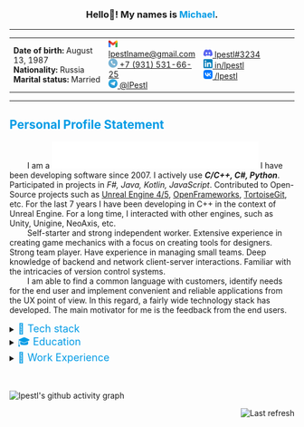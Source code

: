 <!-- HELLO HEADER -->
<h3 align="center">Hello👋! My names is <font color="#039BE5">Michael</font>.</h3>




<!-- CONTACT DETAILS -->
___

<table align="center" width="100%">
  <tr>
    <td width="33.3%">
        <strong>Date of birth:</strong> August 13, 1987 <br />
        <strong>Nationality:</strong> Russia <br />
        <strong>Marital status:</strong> Married <br />
    </td>
    <td width="33.3%">
        <a href="mailto:lpestlname@gmail.com"><img src="images/icons/Gmail_icon_(2020).svg" width=16> lpestlname@gmail.com </a><br />
        <a href="tel:+7-931-531-66-25"><img src="images/icons/Circle-icons-phone.svg" width=16> +7 (931) 531-66-25 </a><br />
        <a href="https://t.me/lPestl"><img src="images/icons/Telegram_logo.svg" width=16> @lPestl </a><br />
    </td>
    <td width="33.3%">
        <a href="https://discordapp.com/users/408238165443477504/"><img src="images/icons/discord-icon.svg" width=16> lpestl#3234 </a><br />
        <a href="https://www.linkedin.com/in/lpestl"><img src="images/icons/LinkedIn_icon.svg" width=16> in/lpestl </a><br />
        <a href="https://vk.com/lpestl"><img src="images/icons/VK_Compact_Logo_(2021-present).svg" width=16> /lpestl </a><br />
    </td>
  </tr>
</table>

___




<!-- PERSONAL PROFILE STATEMENT (ABOUT) -->

## <font color="#039BE5">Personal Profile Statement</font>

&nbsp; &nbsp; &nbsp; &nbsp; I am a <img src="images/typing_text.svg" height=48>
 I have been developing software since 2007. I actively use ***C/C++, C#, Python***. Participated in projects in *F#, Java, Kotlin, JavaScript*. Contributed to Open-Source projects such as [Unreal Engine 4/5](https://github.com/EpicGames/UnrealEngine), [OpenFrameworks](https://github.com/openframeworks/openFrameworks), [TortoiseGit](https://github.com/TortoiseGit/TortoiseGit), etc. For the last 7 years I have been developing in C++ in the context of Unreal Engine. For a long time, I interacted with other engines, such as Unity, Unigine, NeoAxis, etc.  
&nbsp; &nbsp; &nbsp; &nbsp; Self-starter and strong independent worker. Extensive experience in creating game mechanics with a focus on creating tools for designers. Strong team player. Have experience in managing small teams. Deep knowledge of backend and network client-server interactions. Familiar with the intricacies of version control systems.   
&nbsp; &nbsp; &nbsp; &nbsp; I am able to find a common language with customers, identify needs for the end user and implement convenient and reliable applications from the UX point of view. In this regard, a fairly wide technology stack has developed. The main motivator for me is the feedback from the end users.



<!-- TECH STACK -->

<details>
  <summary>
    <font size="4" color="#039BE5">🔧 Tech stack</font>
  </summary>
  <p>
    <hr>
    <table width="100%">
        <tr>
            <td width="50%">
                <em><strong>Programming languages:</strong></em><br />
                - <img alt="C/C++" src="https://img.shields.io/badge/C\C++-009900">, <img alt="C#" src="https://img.shields.io/badge/C%23-009900">, <img alt="Python" src="https://img.shields.io/badge/Python-999900">, <img alt="F#" src="https://img.shields.io/badge/F%23-999900">, <img alt="Java" src="https://img.shields.io/badge/Java-995522">, <img alt="JavaScript" src="https://img.shields.io/badge/JavaScript-993311">, etc.<br />
                <em><strong>Version control:</strong></em><br />
                - <img alt="Git" src="https://img.shields.io/badge/Git-009900">, <img alt="SVN" src="https://img.shields.io/badge/SVN-999900">, <img alt="Perforce" src="https://img.shields.io/badge/Perforce-009900">, <img alt="mercurial" src="https://img.shields.io/badge/mercurial-990000">.<br />
                <em><strong>IDEs:</strong></em><br />
                - <img alt="Visual Studio" src="images/icons/ides/Visual_Studio_Icon_2019.svg" width=24>, <img alt="Visual Studio Code" src="images/icons/ides/Visual_Studio_Code_1.35_icon.svg" width=24>, <img alt="JetBrains Rider" src="images/icons/ides/JetBrains_Rider_Icon.svg" width=24>, <img alt="JetBrains CLion" src="images/icons/ides/Clion.svg" width=24>, <img alt="JetBrains PyCharm" src="images/icons/ides/PyCharm_Icon.svg" width=24>, <img alt="JetBrains IJIdea" src="images/icons/ides/IntelliJ_IDEA_Icon.svg" width=24>, <img alt="Eclipce" src="images/icons/ides/JetBrains_Rider_Icon.svg" width=24>, <img alt="Android Studio" src="images/icons/ides/Android_Studio_Icon_3.6.svg" width=24>, <img alt="RStudio" src="images/icons/ides/Antu_rstudio.svg" width=24>, <img alt="Mono" src="images/icons/ides/Mono_Project_Logo.svg" width=24>, <img alt="XCode" src="images/icons/ides/apple_xcode-icon.svg" width=24>, <img alt="RAD Studio" src="images/icons/ides/rad-studio.png" width=24>.<br />
                <em><strong>Databases:</strong></em><br />
                - <img alt="SQL Server" src="https://img.shields.io/badge/SQL%20Server-009900">, <img alt="MySQL" src="https://img.shields.io/badge/MySQL-999900">, <img alt="SQLite" src="https://img.shields.io/badge/SQLite-009900">, <img alt="MS Access" src="https://img.shields.io/badge/MS%20Access-009900">, <img alt="IndexedDB" src="https://img.shields.io/badge/IndexedDB-995522">, <img alt="Paradox" src="https://img.shields.io/badge/Paradox-995522">.<br />
            </td>
            <td width="50%">
                <em><strong>Framework, SDKs, libraries, tools:</strong></em><br />
                - <img alt="DirectX" src="https://img.shields.io/badge/DirectX-999900">, <img alt="OpenGL" src="https://img.shields.io/badge/OpenGL-009900">, <img alt="OpenGLSE" src="https://img.shields.io/badge/OpenGLSE-999900">, <img alt="AndroidSDK" src="https://img.shields.io/badge/AndroidSDK-999900">, <img alt="NDK" src="https://img.shields.io/badge/NDK-999900">, <img alt="OpenCV" src="https://img.shields.io/badge/OpenCV-009900">, <img alt="OpenFrameworks" src="https://img.shields.io/badge/OpenFrameworks-009900">, <img alt="OpenSSL" src="https://img.shields.io/badge/OpenSSL-995522">, <img alt="OpenNN" src="https://img.shields.io/badge/OpenNN-990000">, <img alt="OpenAI" src="https://img.shields.io/badge/OpenAI-990000">, <img alt="TizenSDK" src="https://img.shields.io/badge/TizenSDK-999900">, <img alt="AngularJS" src="https://img.shields.io/badge/AngularJS-995522">, <img alt="SDL2" src="https://img.shields.io/badge/SDL2-999900">, <img alt=".NET Core" src="https://img.shields.io/badge/.NET%20Core-009900">, <img alt=".NET Framework" src="https://img.shields.io/badge/.NET%20Framework-009900">, <img alt="MFC" src="https://img.shields.io/badge/MFC-999900">, <img alt="WPF" src="https://img.shields.io/badge/WPF-009900">, <img alt="MVVM" src="https://img.shields.io/badge/MVVM-009900">, <img alt="Xamarin" src="https://img.shields.io/badge/Xamarin-009900">, <img alt="CLI/CLR" src="https://img.shields.io/badge/CLI\CLR-009900">, <img alt="Win32" src="https://img.shields.io/badge/Win32-995522">, <img alt="WinAPI" src="https://img.shields.io/badge/WINAPI-999900">.<br />
                <em><strong>Engines:</strong></em><br />
                - <img alt="Unreal Engine" src="images/icons/engines/UE_Logo_Black_Centered.svg" width=32>, <img alt="Unigine Engine 2.7" src="images/icons/engines/Unigine.svg" height=24>, <img alt="Unity3d" src="images/icons/engines/unity.png" height=32>, <img alt="Neo Axis" src="images/icons/engines/neoaxis-3d-engine-logo.png" height=32>, <img alt="Cocos2d" src="images/icons/engines/cocos2d.png" height=32>, <img alt="Corona SDK" src="images/icons/engines/corona-sdk-logo.png" height=32>, <img alt="Ogre3d" src="images/icons/engines/Ogre3d-logo.svg" height=32>.<br />
                <em><strong>Application packages:</strong></em><br />
                - <img alt="MathLab" src="https://img.shields.io/badge/MathLAB-009900">, <img alt="MathCAD" src="https://img.shields.io/badge/MathCAD-009900">, <img alt="AutoCAD" src="https://img.shields.io/badge/AutoCAD-999900">, <img alt="3ds Max" src="https://img.shields.io/badge/3ds%20Max-009900">, <img alt="Blender" src="https://img.shields.io/badge/Blender-995522">, <img alt="Photoshop" src="https://img.shields.io/badge/Photoshop-009900">, <img alt="SolidWorks" src="https://img.shields.io/badge/Solid%20Works-995522">, <img alt="ErWin" src="https://img.shields.io/badge/ErWin-009900">, <img alt="BPWin" src="https://img.shields.io/badge/BPWin-009900">, <img alt="Coral Draw" src="https://img.shields.io/badge/Coral%20Draw-999900">.
            </td>
        </tr>
    </table>
    <hr>
  <p>
</details>



<!-- EDUCATION -->

<details>
  <summary>
    <font size="4" color="#039BE5">🎓 Education</font>
  </summary>
  <p>
    <hr>
    <table width="100%">
        <tr>
            <td width="20%">
                <img src="https://img.shields.io/badge/2006-2013-4dc71f"> 
            </td>
            <td width="80%">
                <a href="https://www.amursu.ru/">The Amur State University</a>, Blagoveshchensk <br />
                <a href="https://www.amursu.ru/obrazovanie/fakultety/fmi/">Department of Mathematics and Computer Science</a> <br />
                Master`s Degree in <em><strong>“Automated Information Processing and Control Systems”</strong></em>.<br />
            </td>
        </tr>
    </table>
    <hr>
  </p>
</details>



<!-- WORK EXPERIENCE -->

<details>
  <summary>
    <font size="4" color="#039BE5">👷 Work Experience</font>
  </summary>
  <p>
    <hr>
    <table width="100%">
        <!-- 
        --
        TEMPORAL GAMES 
        --
        -->
        <tr>
            <td width="25%">
                <img src="https://img.shields.io/badge/September%202022-present-4dc71f">
            </td>
            <td width="75%">
                <table width="100%">
                    <tr>
                        <td>
                            <a href="https://temporal.games/"><img src="images/icons/work/temporal_logo_icon.svg" width=64></a>
                        </td>
                        <td style="width:75%">                  
                            <h1><a href="https://temporal.games/">Temporal Games inc.</a></h1>
                        </td>
                    </tr>
                </table>
            </td>
        </tr>
        <tr>
            <td />
            <td>
                <h2>Senior UE5 Engineer (C++)</h2>
                <em><u>Responsibilities:</u></em><br />
                <li>Implementation of Virtual Beings components and subsystems in Unreal Engine 5 and integration with backend AI solutions using C++;</li>
                <li>adaptation of functionality to work in multiplayer based on the online meta-universe project;</li>
                <li>plugins architecture improvements.</li>
                <br />
                <em><u>Achievements:</u></em><br />
                <li>developed a universal plug-in "State Machine" with a flexible graphical graph editor in UE5 (based on the Behavior tree Editor);</li>
                <li>various state machines for the behavior of virtual characters have been developed and implemented in the project, such as the Dialogue State Machine, the State Behavior Machine, the Emotional State Machine;</li>
                <li>implemented the logic of creating and managing voice chat rooms for virtual characters (AI) and regular users;</li>
                <li>linking and setting up all of the above modules with the visual component of virtual characters, namely lipsync, visemes for literals, gestures, facial emotions, etc.</li>
            </td>
        </tr>
        <!-- 
        --
        VK / MY GAMES 
        --
        -->
        <tr>
            <td width="25%">
                <img src="https://img.shields.io/badge/January%202022-July%202022-007700">
            </td>
            <td width="75%">
                <table width="100%">
                    <tr>
                        <td>
                            <a href="https://team.vk.company/"><img src="images/icons/VK_Compact_Logo_(2021-present).svg" width=48></a>
                            <a href="https://my.games/"><img src="images/icons/work/mygames.png" width=64></a>
                        </td>
                        <td style="width:75%">                  
                            <h3><a href="https://team.vk.company/">VK</a></h3>
                            <h1><a href="https://my.games/">My.Games Inc.</a></h1>
                        </td>
                    </tr>
                </table>
            </td>
        </tr>
        <tr>
            <td />
            <td>
                <h2>Senior Unreal Engine Developer (UE4/5 C++)</h2>
                <em><u>Responsibilities:</u></em><br />
                <li>direct interaction with the Art Department and Game Designers to collect requests for the development of new tools and new game mechanics;</li>
                <li>formation of technical specifications upon request and planning;</li>
                <li>development and integration of new tools for designers.</li>
                <br />
                <em><u>Achievements:</u></em><br />
                <li>developed a standalone plugin for UE4/5 (independent of the main game code) QuestSystem, for creating and editing game quests consisting of quest stages. The quest editor is presented as a graph editor inside UE4/5 (based on the Behavior tree Editor);</li>
                <li>various state machines for the behavior of virtual characters have been developed and implemented in the project, such as the Dialogue State Machine, the State Behavior Machine, the Emotional State Machine;</li>
                <li>developed the Unreal Editor extension for managing NPC Camps (these are certain points on the map with dynamic NPC spawn and rewards for overcoming them);</li>
                <li>developed the Unreal Editor extension to create and configure universal PuzzleLikeActivities in the game.</li>
            </td>
        </tr>
        <!-- 
        --
        LESTA / WARGAMING 
        --
        -->
        <tr>
            <td width="25%">
                <img src="https://img.shields.io/badge/July%202019-January%202022-779900">
            </td>
            <td width="75%">
                <table width="100%">
                    <tr>
                        <td>
                            <a href="https://lesta.ru/"><img src="images/icons/work/lesta-logo.jpg" width=48></a>
                            <a href="https://wargaming.com/"><img src="images/icons/work/Wargaming_Logo.svg" width=64></a>
                        </td>
                        <td style="width:75%">                  
                            <h3><a href="https://lesta.ru/">Lesta Studio</a></h3>
                            <h1><a href="https://wargaming.com/">Wargaming Saint Peterburg</a></h1>
                        </td>
                    </tr>
                </table>
            </td>
        </tr>
        <tr>
            <td />
            <td>
                <h2>Generalist programmer/Tech & Tools department</h2>
                <em><u>Achievements:</u></em><br />
                <li>developed of a server API for automating game playtests (Python, flask, docker-compose, elasticsearch, logstash, kibana);</li>
                <li>developed of a client application for automating playtests (WPF, monotorrent, API integration for interacting with Jenkins, Team City);</li>
                <li>developed of utilities for setting control points for cameras in Unreal Engine 4 (UE4, Bluetilities widgets);</li>
                <li>developed of module GitSourceControl with visualization of different branches, the ability to switch between branches in the editor, the ability to use LFS features to lock / unlock binary files (UE4 / C++);</li>
                <li>developed of a utility for exporting data assets to json format and dynamically generating new data assets from json (import) (UE4 / C++);</li>
                <li>participation in the implementation of the gameplay functionality of the new AAA game in the sci-fi setting (UE4 / C++).</li>
            </td>
        </tr>
        <!-- 
        --
        FREELANCE 2019 
        --
        -->
        <tr>
            <td width="25%">
                <img src="https://img.shields.io/badge/February%202019-July%202019-FFFF00">
            </td>
            <td width="75%">
                <h1><a href="https://freelance.habr.com/freelancers/lpestl/">Freelance</a></h1>
            </td>
        </tr>
        <tr>
            <td />
            <td>
                <h2>Software engineer</h2>
                <em><u>Achievements:</u></em><br />
                <li>development of interactive VR presentation for new generation trains Hyperloop (Unreal Engine 4, Blueprints);</li>
                <li>participation in the development of add-ons for OpenFrameworks (open source) (C/C ++);</li>
                <li>development of a WPF application for diagrams of the sequence of execution of scripts (.Net C# WPF).</li>
            </td>
        </tr>
        <!-- 
        --
        RUBIUS GROUP LLC 
        --
        -->
        <tr>
            <td width="25%">
                <img src="https://img.shields.io/badge/April%202018-February%202019-995522">
            </td>
            <td width="75%">
                 <table width="100%">
                    <tr>
                        <td>
                            <a href="https://rubius.com/"><img src="images/icons/work/rubius-logo.png" width=64></a>
                        </td>
                        <td style="width:75%">                  
                            <h1><a href="https://rubius.com/">Rubius Group LLC</a></h1>
                        </td>
                    </tr>
                </table>
            </td>
        </tr>
        <tr>
            <td />
            <td>
                <h2>Category 1 programmer (Lead software engineer)</h2>
                <em><u>Achievements:</u></em><br />
                <li>developed a desktop client for a client-server engineering application for civil construction work visualization;</li>
                <li>developed of SDK for integrating Unigine Engine 2.7 render core into the .NET applications (C#, C++);</li>
                <li>developed of an application (WPF, DevExpress, SQL Server, Paradox 7.x) for monitoring and vibration diagnostics for DRG electric motors;</li>
                <li>developed of an application to demonstrate the internal structure of various engines, visualized using CAD models (Unreal Engine / C++).</li>
            </td>
        </tr>
        <!-- 
        --
        OctoBox Interactive 
        --
        -->
        <tr>
            <td width="25%">
                <img src="https://img.shields.io/badge/January%202018-April%202018-993300">
            </td>
            <td width="75%">
                 <table width="100%">
                    <tr>
                        <td>
                            <a href="https://octoboxint.com/"><img src="images/icons/work/octobox.png" width=72></a>
                        </td>
                        <td style="width:75%">                  
                            <h1><a href="https://octoboxint.com/">OctoBox Interactive</a></h1>
                        </td>
                    </tr>
                </table>
            </td>
        </tr>
        <tr>
            <td />
            <td>
                <h2>Unreal Engine Programmer</h2>
                <em><u>Achievements:</u></em><br />
                <li>developed the functional part of the game "Knights VR" for Oculus and Vive;</li>
                <li>developed mechanics for controlling a horse rider for VR;</li>
                <li>several QTE minigames were developed for equestrian tournaments of the Middle Ages.</li>
            </td>
        </tr>
        <!-- 
        --
        LANIT-TERCOM 
        --
        -->
        <tr>
            <td width="25%">
                <img src="https://img.shields.io/badge/August%202015-April%202017-991100">
            </td>
            <td width="75%">
                 <table width="100%">
                    <tr>
                        <td>
                            <a href="https://lanit-tercom.ru/"><img src="images/icons/work/logo-lanit-tercom.png" height=64></a>
                        </td>
                        <td>                  
                            <h1><a href="https://lanit-tercom.ru/">LANIT-TERCOM</a></h1>
                        </td>
                    </tr>
                </table>
            </td>
        </tr>
        <tr>
            <td />
            <td>
                <h2>Lead software engineer</h2>
                <em><u>Responsibilities:</u></em><br />
                <li>liaison with overseas customers;</li>
                <li>coordination of software requirements specifications;</li>
                <li>leading the design and development process;</li>
                <li>providing support for the end product.</li><br />
                <em><u>Achievements:</u></em><br />
                <li>developed the mobile game “VR Adventures of Pirate Cat” and published it on Google Play (Unity3D 4-5, Facebook SDK);</li>
                <li>developed an application called Tennis Manager for the Samsung Gear S2 smart watch (TizenSDK, JS, Angular);</li>
                <li>developed a full-fledged Facebook plug-in for Unreal Engine 4 for Windows (UE4/C++);</li>
                <li>developed various applications for VR HTC Vive using Unreal Engine 4.</li>
            </td>
        </tr>
        <!-- 
        --
        HitekLab Light Technologies LLC
        --
        -->
        <tr>
            <td width="25%">
                <img src="https://img.shields.io/badge/December%202013-June%202014-990000">
            </td>
            <td width="75%">
                 <table width="100%">
                    <tr>
                        <td>
                            <a href="http://hiteklab.ru/"><img src="images/icons/work/hiteklogo3.png"></a>
                        </td>
                        <td>                  
                            <h1><a href="http://hiteklab.ru/">HitekLab Light Technologies LLC</a></h1>
                        </td>
                    </tr>
                </table>
            </td>
        </tr>
        <tr>
            <td />
            <td>
                <h2>C/C++ programmer</h2>
                <em><u>Responsibilities:</u></em><br />
                <li>developed and supported software for controlling an interactive floor projection system;</li>
                <li> provided support to users of the interactive systems;</li><br />
                <em><u>Achievements:</u></em><br />
                <li>developed an interactive augmented reality project for The Blagoveshchensk 2014 Day event;</li>
                <li>developed a computer vision controlled video surveillance system to expand the capabilities of interactive floor projection software based on OpenCV C/C++ libraries;</li>
                <li>developed visual effects for the interactive floor projection system in C/C++ based on openFrameworks and using OpenGL;</li>
                <li>developed software in C/C++ for controlling an interactive showcase system;</li>
                <li>developed software in C/C++ for controlling an interactive kid’s playdesk system.</li>
            </td>
        </tr>
        <!-- 
        --
        Thematica
        --
        -->
        <tr>
            <td width="25%">
                <img src="https://img.shields.io/badge/July%202012-June%202013-990000">
            </td>
            <td width="75%">
                 <table width="100%">
                    <tr>
                        <td>
                            <a href="http://thematica.info/"><img src="images/icons/work/thematica.png" height=72></a>
                        </td>
                        <td>                  
                            <h1><a href="http://thematica.info/">Thematica</a></h1>
                        </td>
                    </tr>
                </table>
            </td>
        </tr>
        <tr>
            <td />
            <td>
                <h2>Game developer</h2>
                <u>Achievements:</u></em><br />
                <li>developed the game "Guess the Dress!" for iOs in X-Code using Objective-C;</li>
                <li>adapted the game "Guess the Dress!" for Android in Unity3d using C#;</li>
                <li>developed the game "Cars in Sandbox" for iOs in X-Code using Objective-C;</li>
                <li>adapted the game "Cars in Sandbox" for Android in Unity3d using C #;</li>
                <li>developed 3 other games (not released) for Android in Unity3d.</li>
            </td>
        </tr>
    </table>
    <hr>
  <p>
</details>

<br />
<br />



<!-- SOME INFOGRAPHICS -->

![lpestl's github activity graph](https://github-readme-activity-graph.vercel.app/graph?username=lpestl&theme=github-compact)


<!-- 
<img src="https://github-readme-stats.vercel.app/api?username=lpestl&show_icons=true&theme=transparent">
 -->




<!-- ASCII ART -->

<!-- 
```Diff
+           ██╗      ██████╗ ███████╗███████╗████████╗  ██╗      
+           ██║      ██╔══██╗██╔════╝██╔════╝╚══██╔══╝  ██║      
+           ██║      ██████╔╝█████╗  ███████╗   ██║     ██║      
+           ██║      ██╔═══╝ ██╔══╝  ╚════██║   ██║     ██║      
+           ██████╗  ██║     ███████╗███████║   ██║     ██████╗  
+           ╚═════╝  ╚═╝     ╚══════╝╚══════╝   ╚═╝     ╚═════╝  
```
 -->





<!-- LAST COMMIT BADGE -->

<p align="right">
<img alt="Last refresh" src="https://img.shields.io/github/last-commit/lpestl/lpestl/main">
